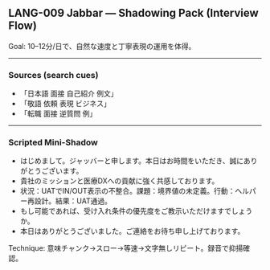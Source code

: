 ## LANG-009 Jabbar — Shadowing Pack (Interview Flow)

Goal: 10–12分/日で、自然な速度と丁寧表現の運用を体得。

---

### Sources (search cues)
- 「日本語 面接 自己紹介 例文」
- 「敬語 依頼 表現 ビジネス」
- 「転職 面接 逆質問 例」

---

### Scripted Mini-Shadow
- はじめまして。ジャッバーと申します。本日はお時間をいただき、誠にありがとうございます。
- 貴社のミッションと医療DXへの貢献に強く共感しております。
- 状況：UATでIN/OUT表示の不整合。課題：境界値の未定義。行動：ヘルパー再設計。結果：UAT通過。
- もし可能であれば、受け入れ条件の優先度をご教示いただけますでしょうか。
- 本日はありがとうございました。ご連絡をお待ち申し上げております。

Technique: 意味チャンク→スロー→等速→文字無しリピート。録音で抑揚確認。




